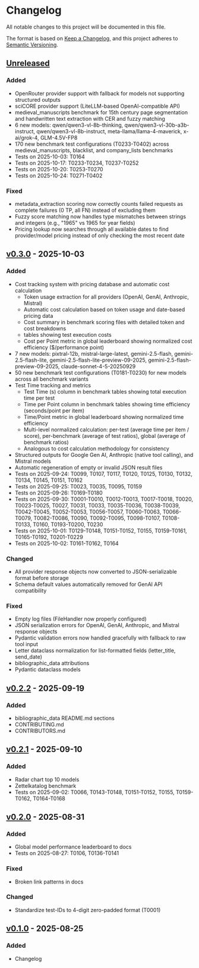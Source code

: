 # Changelog

All notable changes to this project will be documented in this file.

The format is based on [Keep a Changelog](https://keepachangelog.com/en/1.0.0/),
and this project adheres to [Semantic Versioning](https://semver.org/spec/v2.0.0.html).

## [Unreleased]

### Added
- OpenRouter provider support with fallback for models not supporting structured outputs
- sciCORE provider support (LiteLLM-based OpenAI-compatible API)
- medieval_manuscripts benchmark for 15th century page segmentation and handwritten text extraction with CER and fuzzy matching
- 6 new models: qwen/qwen3-vl-8b-thinking, qwen/qwen3-vl-30b-a3b-instruct, qwen/qwen3-vl-8b-instruct, meta-llama/llama-4-maverick, x-ai/grok-4, GLM-4.5V-FP8
- 170 new benchmark test configurations (T0233-T0402) across medieval_manuscripts, blacklist, and company_lists benchmarks
- Tests on 2025-10-03: T0164
- Tests on 2025-10-17: T0233-T0234, T0237-T0252
- Tests on 2025-10-20: T0253-T0270
- Tests on 2025-10-24: T0271-T0402

### Fixed
- metadata_extraction scoring now correctly counts failed requests as complete failures (0 TP, all FN) instead of excluding them
- Fuzzy score matching now handles type mismatches between strings and integers (e.g., "1965" vs 1965 for year fields)
- Pricing lookup now searches through all available dates to find provider/model pricing instead of only checking the most recent date

## [v0.3.0] - 2025-10-03

### Added
- Cost tracking system with pricing database and automatic cost calculation
  - Token usage extraction for all providers (OpenAI, GenAI, Anthropic, Mistral)
  - Automatic cost calculation based on token usage and date-based pricing data
  - Cost summary in benchmark scoring files with detailed token and cost breakdowns
  - tables showing test execution costs
  - Cost per Point metric in global leaderboard showing normalized cost efficiency ($/performance point)
- 7 new models: pixtral-12b, mistral-large-latest, gemini-2.5-flash, gemini-2.5-flash-lite, gemini-2.5-flash-lite-preview-09-2025, gemini-2.5-flash-preview-09-2025, claude-sonnet-4-5-20250929
- 50 new benchmark test configurations (T0181-T0230) for new models across all benchmark variants
- Test Time tracking and metrics
  - Test Time (s) column in benchmark tables showing total execution time per test
  - Time per Point column in benchmark tables showing time efficiency (seconds/point per item)
  - Time/Point metric in global leaderboard showing normalized time efficiency
  - Multi-level normalized calculation: per-test (average time per item / score), per-benchmark (average of test ratios), global (average of benchmark ratios)
  - Analogous to cost calculation methodology for consistency
- Structured outputs for Google Gen AI, Anthropic (native tool calling), and Mistral models
- Automatic regeneration of empty or invalid JSON result files
- Tests on 2025-09-24: T0099, T0107, T0117, T0120, T0125, T0130, T0132, T0134, T0145, T0151, T0162
- Tests on 2025-09-25: T0023, T0035, T0095, T0159
- Tests on 2025-09-26: T0169-T0180
- Tests on 2025-09-30: T0001-T0010, T0012-T0013, T0017-T0018, T0020, T0023-T0025, T0027, T0031, T0033, T0035-T0036, T0038-T0039, T0042-T0045, T0052-T0053, T0056-T0057, T0060-T0063, T0066-T0079, T0082-T0086, T0090, T0092-T0095, T0098-T0107, T0108-T0133, T0160, T0193-T0200, T0230
- Tests on 2025-10-01: T0129-T0148, T0151-T0152, T0155, T0159-T0161, T0165-T0192, T0201-T0229
- Tests on 2025-10-02: T0161-T0162, T0164

### Changed
- All provider response objects now converted to JSON-serializable format before storage
- Schema default values automatically removed for GenAI API compatibility

### Fixed
- Empty log files (FileHandler now properly configured)
- JSON serialization errors for OpenAI, GenAI, Anthropic, and Mistral response objects
- Pydantic validation errors now handled gracefully with fallback to raw tool input
- Letter dataclass normalization for list-formatted fields (letter_title, send_date)
- bibliographic_data attributions
- Pydantic dataclass models

## [v0.2.2] - 2025-09-19

### Added
- bibliographic_data README.md sections
- CONTRIBUTING.md
- CONTRIBUTORS.md

## [v0.2.1] - 2025-09-10

### Added
- Radar chart top 10 models
- Zettelkatalog benchmark
- Tests on 2025-09-02: T0066, T0143-T0148, T0151-T0152, T0155, T0159-T0162, T0164-T0168

## [v0.2.0] - 2025-08-31

### Added
- Global model performance leaderboard to docs
- Tests on 2025-08-27: T0106, T0136-T0141

### Fixed
- Broken link patterns in docs

### Changed
- Standardize test-IDs to 4-digit zero-padded format (T0001)

## [v0.1.0] - 2025-08-25

### Added
- Changelog

[Unreleased]: https://github.com/RISE-UNIBAS/humanities_data_benchmark/compare/v0.2.2...HEAD
[v0.1.0]: https://github.com/RISE-UNIBAS/humanities_data_benchmark/releases/tag/v0.1.0
[v0.2.0]: https://github.com/RISE-UNIBAS/humanities_data_benchmark/releases/tag/v0.2.0
[v0.2.1]: https://github.com/RISE-UNIBAS/humanities_data_benchmark/releases/tag/v0.2.1
[v0.2.2]: https://github.com/RISE-UNIBAS/humanities_data_benchmark/releases/tag/v0.2.2
[v0.3.0]: https://github.com/RISE-UNIBAS/humanities_data_benchmark/releases/tag/v0.3.0